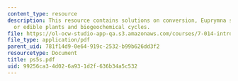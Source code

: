 ```yaml
---
content_type: resource
description: This resource contains solutions on conversion, Euprymna scolopes, trees
  or edible plants and biogeochemical cycles.
file: https://ol-ocw-studio-app-qa.s3.amazonaws.com/courses/7-014-introductory-biology-spring-2005/99256ca34d026a931d2f636b34a5c532_ps5s.pdf
file_type: application/pdf
parent_uid: 781f14d9-0e64-919c-2532-b99b626dd3f2
resourcetype: Document
title: ps5s.pdf
uid: 99256ca3-4d02-6a93-1d2f-636b34a5c532
---
```

